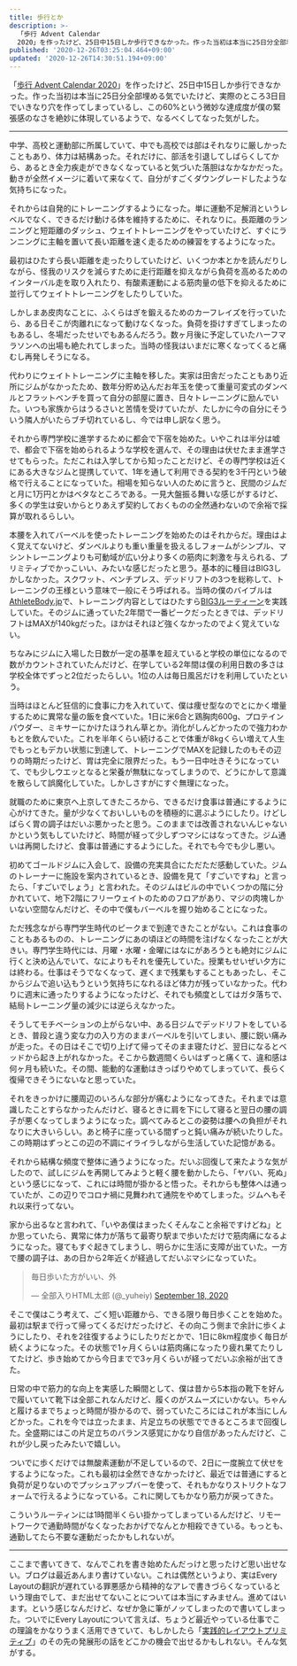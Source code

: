 ```yaml
---
title: 歩行とか
description: >-
  「歩行 Advent Calendar
  2020」を作ったけど、25日中15日しか歩行できなかった。作った当初は本当に25日分全部埋める気でいたけど、実際のところ3日目でいきなり穴を作ってしまっているし、この60%という微妙な達成度が僕の緊張感のなさを絶妙に体現しているようで、なるべくしてなった気がした。
published: '2020-12-26T03:25:04.464+09:00'
updated: '2020-12-26T14:30:51.194+09:00'
---
```


「[歩行 Advent Calendar 2020](https://adventar.org/calendars/5933)」を作ったけど、25日中15日しか歩行できなかった。作った当初は本当に25日分全部埋める気でいたけど、実際のところ3日目でいきなり穴を作ってしまっているし、この60%という微妙な達成度が僕の緊張感のなさを絶妙に体現しているようで、なるべくしてなった気がした。

---

中学、高校と運動部に所属していて、中でも高校では部はそれなりに厳しかったこともあり、体力は結構あった。それだけに、部活を引退してしばらくしてから、あるとき全力疾走ができなくなっていると気づいた落胆はなかなかだった。動きが全然イメージに着いて来なくて、自分がすごくダウングレードしたような気持ちになった。

それからは自発的にトレーニングするようになった。単に運動不足解消というレベルでなく、できるだけ動ける体を維持するために、それなりに。長距離のランニングと短距離のダッシュ、ウェイトトレーニングをやっていたけど、すぐにランニングに主軸を置いて長い距離を速く走るための練習をするようになった。

最初はひたすら長い距離を走ったりしていたけど、いくつか本とかを読んだりしながら、怪我のリスクを減らすために走行距離を抑えながら負荷を高めるためのインターバル走を取り入れたり、有酸素運動による筋肉量の低下を抑えるために並行してウェイトトレーニングをしたりしていた。

しかしまあ皮肉なことに、ふくらはぎを鍛えるためのカーフレイズを行っていたら、ある日そこが肉離れになって動けなくなった。負荷を掛けすぎてしまったのもあるし、冬場だったせいでもあるんだろう。数ヶ月後に予定していたハーフマラソンへの出場も絶たれてしまった。当時の怪我はいまだに寒くなってくると痛むし再発しそうになる。

代わりにウェイトトレーニングに主軸を移した。実家は田舎だったこともあり近所にジムがなかったため、数年分貯め込んだお年玉を使って重量可変式のダンベルとフラットベンチを買って自分の部屋に置き、日々トレーニングに励んでいた。いつも家族からはうるさいと苦情を受けていたが、たしかに今の自分にそういう隣人がいたらブチ切れているし、今では申し訳なく思う。

それから専門学校に進学するために都会で下宿を始めた。いやこれは半分は嘘で、都会で下宿を始められるような学校を選んで、その理由は伏せたまま進学させてもらった。ただこれは入学してから知ったことだけど、その専門学校は近くにある大きなジムと提携していて、1年を通して利用できる契約を3千円という破格で行えることになっていた。相場を知らない人のために言うと、民間のジムだと月に1万円とかはベタなところである。一見大盤振る舞いな感じがするけど、多くの学生は安いからとりあえず契約しておくものの全然通わないので余裕で採算が取れるらしい。

本腰を入れてバーベルを使ったトレーニングを始めたのはそれからだ。理由はよく覚えてないけど、ダンベルよりも重い重量を扱えるしフォームがシンプル、マシントレーニングよりも可動域が広い分より多くの筋肉に刺激を与えられる、プリミティブでかっこいい、みたいな感じだったと思う。基本的に種目はBIG3しかしなかった。スクワット、ベンチプレス、デッドリフトの3つを総称して、トレーニングの王様という意味で一般にそう呼ばれる。当時の僕のバイブルは[AthleteBody.jp](https://athletebody.jp/)で、トレーニング内容としてはひたすら[BIG3ルーティーン](https://athletebody.jp/2014/07/19/big3-routine/)を実践していた。そのジムに通っていた2年間で一番ピークだったときでは、デッドリフトはMAXが140kgだった。ほかはそれほど強くなかったのでよく覚えていない。

ちなみにジムに入場した日数が一定の基準を超えていると学校の単位になるので数がカウントされていたんだけど、在学している2年間は僕の利用日数の多さは学校全体でずっと2位だったらしい。1位の人は毎日風呂だけを利用していたという。

当時はほとんど狂信的に食事に力を入れていて、僕は痩せ型なのでとにかく増量するために異常な量の飯を食べていた。1日に米6合と鶏胸肉600g、プロテインパウダー、ミキサーにかけたほうれん草とか。消化がしんどかったので強力わかもとを飲んでいた。これを半年くらい続けることで体重が8kgくらい増えて人生でもっともデカい状態に到達して、トレーニングでMAXを記録したのもその辺りの時期だったけど、胃は完全に限界だった。もう一日中吐きそうになっていて、でも少しウエッとなると栄養が無駄になってしまうので、どうにかして意識を散らして誤魔化していた。しかしさすがにすぐ無理になった。

就職のために東京へ上京してきたころから、できるだけ食事は普通にするように心がけてきた。量が少なくておいしいものを積極的に選ぶようにしたり。けどしばらく胃の調子はだいぶ悪かったと思う。このままでは改善されないんじゃないかという気もしていたけど、時間が経って少しずつマシにはなってきた。ジム通いは再開したけど、食事は普通にするようにした。それでも今でも少し悪い。

初めてゴールドジムに入会して、設備の充実具合にただただ感動していた。ジムのトレーナーに施設を案内されているとき、設備を見て「すごいですね」と言ったら、「すごいでしょう」と言われた。そのジムはビルの中でいくつかの階に分かれていて、地下2階にフリーウェイトのためのフロアがあり、マジの肉塊しかいない空間なんだけど、その中で僕もバーベルを握り始めることになった。

ただ残念ながら専門学生時代のピークまで到達できたことがない。これは食事のこともあるものの、トレーニングにあの頃ほどの時間を注げなくなったことが大きい。専門学生時代には、月曜・水曜・金曜にはなにがあろうとも絶対にジムに行くと決め込んでいて、なによりもそれを優先していた。授業もせいぜい夕方には終わる。仕事はそうでなくなって、遅くまで残業もすることもあったし、そこからジムで追い込もうという気持ちになれるほど体力が残っていなかった。代わりに週末に通ったりするようになったけど、それでも頻度としてはガタ落ちで、結局トレーニング量の減少には逆らえなかった。

そうしてモチベーションの上がらない中、ある日ジムでデッドリフトをしているとき、普段と違う変な力の入り方のままバーベルを引いてしまい、腰に鋭い痛みが走った。その日はそこで切り上げて帰ってそのまま寝たけど、翌日になるとベッドから起き上がれなかった。そこから数週間くらいはずっと痛くて、違和感は何ヶ月も続いた。その間、能動的な運動はきっぱりやめてしまっていて、長らく復帰できそうにないなと思っていた。

それをきっかけに腰周辺のいろんな部分が痛むようになってきた。それまでは意識したことすらなかったんだけど、寝るときに肩を下にして寝ると翌日の腰の調子が悪くなってしまうようになった。調べてみるとこの姿勢は腰への負担がそれなりに大きいらしい。あと椅子に座っている間ずっと鈍い痛みが続いたりした。この時期はずっとこの辺の不調にイライラしながら生活していた記憶がある。

それから結構な頻度で整体に通うようになった。だいぶ回復して来たような気がしたので、試しにジムを再開してみようと軽く腰を動かしたら、「ヤバい、死ぬ」という感じになって、これには時間が掛かると悟った。それからも整体へは通っていたが、この辺りでコロナ禍に見舞われて通院をやめてしまった。ジムへもそれ以来行ってない。

家から出るなと言われて、「いやあ僕はまったくそんなこと余裕ですけどね」とか思っていたら、異常に体力が落ちて最寄り駅まで歩いただけで筋肉痛になるようになった。寝てもすぐ起きてしまうし、明らかに生活に支障が出ていた。一方で腰の調子は、あの日から2年近くが経過してだいぶマシになっていた。

<blockquote class="twitter-tweet"><p lang="ja" dir="ltr">毎日歩いた方がいい、外</p>&mdash; 全部入りHTML太郎 (@_yuheiy) <a href="https://twitter.com/_yuheiy/status/1306897088064569344?ref_src=twsrc%5Etfw">September 18, 2020</a></blockquote> <script async src="https://platform.twitter.com/widgets.js" charset="utf-8"></script>

そこで僕はこう考えて、ごく短い距離から、できる限り毎日歩くことを始めた。最初は駅まで行って帰ってくるだけだったけど、その向こう側まで余計に歩くようにしたり、それを2往復するようにしたりだとかで、1日に8km程度歩く毎日が続くようになった。その状態で1ヶ月くらいは筋肉痛になったり疲れ果てたりしてたけど、歩き始めてから今日までで3ヶ月くらいが経ってだいぶ余裕が出てきた。

日常の中で筋力的な向上を実感した瞬間として、僕は昔から5本指の靴下を好んで履いていて靴下は全部これなんだけど、履くのがスムーズにいかない。ちゃんと履けるまでちょっと時間が掛かるので、弱っていたころにはこれが本当にしんどかった。これを今では立ったまま、片足立ちの状態でできるところまで回復した。全盛期にはこの片足立ちのバランス感覚にかなり自信があったんだけど、これが少し戻ったみたいで嬉しい。

ついでに歩くだけでは無酸素運動が不足しているので、2日に一度腕立て伏せをするようになった。これも最初は全然できなかったけど、最近では普通にすると負荷が足りないのでプッシュアップバーを使って、それもかなりストリクトなフォームで行えるようになっている。これに関してもかなり筋力が戻ってきた。

こういうルーティンには1時間半くらい掛かってしまっているんだけど、リモートワークで通勤時間がなくなったおかげでなんとか相殺できている。もっとも、通勤してたら不要な運動だったかもしれないが。

---

ここまで書いてきて、なんでこれを書き始めたんだっけと思ったけど思い出せない。ブログは最近あんまり書けていない。これは偶然というより、実はEvery Layoutの翻訳が遅れている罪悪感から精神的なアレで書きづらくなっているという理由でして、まだ出せてないことについては本当にすみません。進めてはいます。という感じなんだけど、なぜか急に筆がノッてしまったので書いてしまった。ついでにEvery Layoutについて言えば、ちょうど最近やっている仕事でこの理論をかなりうまく活用できていて、もしかしたら「[実践的レイアウトプリミティブ](https://yuheiy.hatenablog.com/entry/2020/05/18/094715)」のその先の発展形の話をどこかの機会で出せるかもしれない。そんな気がする。
